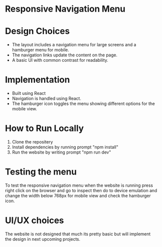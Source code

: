 # Responsive Navigation Menu

# Design Choices
- The layout includes a navigation menu for large screens and a hamburger menu for mobile.
- The navigation links update the content on the page.
- A basic UI with common contrast for readability.

# Implementation
- Built using React 
- Navigation is handled using React.
- The hamburger icon toggles the menu showing different options for the mobile view.

#  How to Run Locally
1. Clone the repositery
2. Install dependencies by running prompt "npm install"
3. Run the website by writing prompt "npm run dev"

# Testing the menu 
To test the responsive navigation menu when the website is running press right click on the browser and go to inspect then do to device emulation and change the width below 768px for mobile view and check the hamburger icon.

# UI/UX choices
The website is not designed that much its pretty basic but will implement the design in next upcoming projects.
